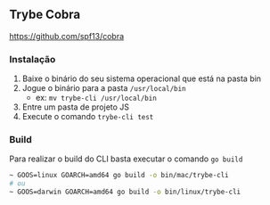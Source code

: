 ## Trybe Cobra
https://github.com/spf13/cobra

### Instalação
1. Baixe o binário do seu sistema operacional que está na pasta bin
2. Jogue o binário para a pasta `/usr/local/bin`
    - ex: `mv trybe-cli /usr/local/bin`
3. Entre um pasta de projeto JS
4. Execute o comando `trybe-cli test`

### Build

Para realizar o build do CLI basta executar o comando `go build`

```sh
~ GOOS=linux GOARCH=amd64 go build -o bin/mac/trybe-cli
# ou
~ GOOS=darwin GOARCH=amd64 go build -o bin/linux/trybe-cli
```
